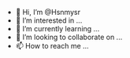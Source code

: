 - 👋 Hi, I’m @Hsnmysr
- 👀 I’m interested in ...
- 🌱 I’m currently learning ...
- 💞️ I’m looking to collaborate on ...
- 📫 How to reach me ...

<!---
Hsnmysr/Hsnmysr is a ✨ special ✨ repository because its `README.md` (this file) appears on your GitHub profile.
You can click the Preview link to take a look at your changes.
--->
```tayional
